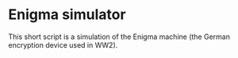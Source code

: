 # Enigma simulator
This short script is a simulation of the Enigma machine (the German encryption device used in WW2).